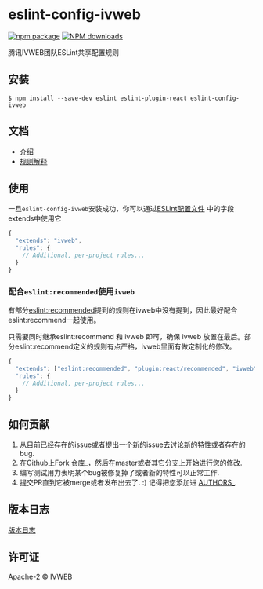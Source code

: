 eslint-config-ivweb
===========================

[![npm package](https://img.shields.io/npm/v/eslint-config-ivweb.svg?style=flat-square)](https://www.npmjs.org/package/eslint-config-ivweb)
[![NPM downloads](http://img.shields.io/npm/dt/eslint-config-ivweb.svg?style=flat-square)](https://npmjs.org/package/eslint-config-ivweb)

腾讯IVWEB团队ESLint共享配置规则

## 安装

```
$ npm install --save-dev eslint eslint-plugin-react eslint-config-ivweb
```

## 文档
* [介绍](docs/eslint-standard.md)
* [规则解释](docs/RULE.md)

## 使用
一旦`eslint-config-ivweb`安装成功，你可以通过[ESLint配置文件]((http://eslint.org/docs/user-guide/configuring)) 中的字段extends中使用它

```js
{
  "extends": "ivweb",
  "rules": {
    // Additional, per-project rules...
  }
}
```

### 配合`eslint:recommended`使用`ivweb`
有部分[eslint:recommended](http://eslint.org/docs/rules/)提到的规则在ivweb中没有提到，因此最好配合eslint:recommend一起使用。

只需要同时继承eslint:recommend 和 ivweb 即可，确保 ivweb 放置在最后。部分eslint:recommend定义的规则有点严格，ivweb里面有做定制化的修改。

```js
{
  "extends": ["eslint:recommended", "plugin:react/recommended", "ivweb"],
  "rules": {
    // Additional, per-project rules...
  }
}
```

## 如何贡献

1. 从目前已经存在的issue或者提出一个新的issue去讨论新的特性或者存在的bug.
2. 在Github上Fork [仓库](https://github.com/feflow/eslint-config-ivweb)_，然后在master或者其它分支上开始进行您的修改.
3. 编写测试用力表明某个bug被修复掉了或者新的特性可以正常工作.
4. 提交PR直到它被merge或者发布出去了. :) 记得把您添加进 [AUTHORS_](AUTHORS).

## 版本日志

[版本日志](CHANGELOG.md)

## 许可证

Apache-2 © IVWEB

